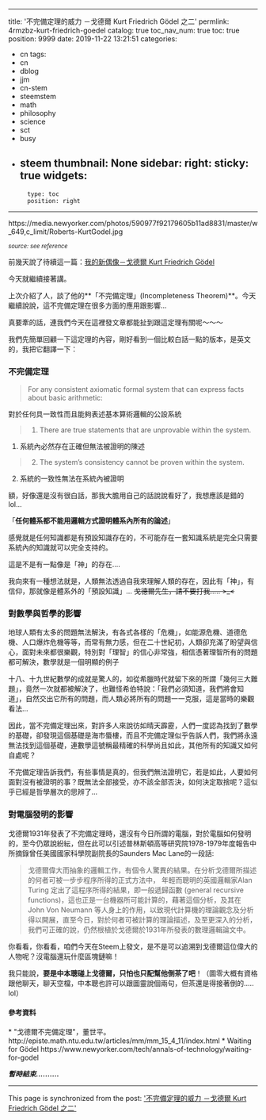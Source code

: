 
---
title: '不完備定理的威力 －戈德爾 Kurt Friedrich Gödel 之二'
permlink: 4rmzbz-kurt-friedrich-goedel
catalog: true
toc_nav_num: true
toc: true
position: 9999
date: 2019-11-22 13:21:51
categories:
- cn
tags:
- cn
- dblog
- jjm
- cn-stem
- steemstem
- math
- philosophy
- science
- sct
- busy
- steem
thumbnail: None
sidebar:
    right:
        sticky: true
widgets:
    -
        type: toc
        position: right
---


<div class='pull-right'>https://media.newyorker.com/photos/590977f92179605b11ad8831/master/w_649,c_limit/Roberts-KurtGodel.jpg

<sub>*source: see reference*</sub>
</div>

前幾天說了待續這一篇：[我的新偶像－戈德爾 Kurt Friedrich Gödel](https://steemit.com/cn/@deanliu/kurt-friedrich-goedel)

今天就繼續接著講。

上次介紹了人，談了他的**「不完備定理」(Incompleteness Theorem)**。今天繼續說說，這不完備定理在很多方面的應用跟影響...

真要牽的話，連我們今天在這裡發文章都能扯到跟這定理有關呢～～～

我們先簡單回顧一下這定理的內容，剛好看到一個比較白話一點的版本，是英文的，我把它翻譯一下：


<h3>不完備定理</h3>

>For any consistent axiomatic formal system that can express facts about basic arithmetic:

對於任何具一致性而且能夠表述基本算術邏輯的公設系統

>1. There are true statements that are unprovable within the system.

1. 系統內必然存在正確但無法被證明的陳述

>2. The system’s consistency cannot be proven within the system.

2. 系統的一致性無法在系統內被證明

額，好像還是沒有很白話，那我大膽用自己的話說說看好了，我想應該是錯的 lol...

「**任何體系都不能用邏輯方式證明體系內所有的論述**」

感覺就是任何知識都是有預設知識存在的，不可能存在一套知識系統是完全只需要系統內的知識就可以完全支持的。

這是不是有一點像是「神」的存在.... 

我向來有一種想法就是，人類無法透過自我來理解人類的存在，因此有「神」，有信仰，那就像是體系外的「預設知識」... <del>戈德爾先生，請不要打我..... >_<</del>

<h3>對數學與哲學的影響</h3>

地球人類有太多的問題無法解決，有各式各樣的「危機」，如能源危機、道德危機、人口爆炸危機等等，而常有無力感，但在二十世紀初，人類卻充滿了盼望與信心，面對未來都很樂觀，特別對「理智」的信心非常強，相信憑著理智所有的問題都可解決，數學就是一個明顯的例子

十八、十九世紀數學的成就是驚人的，如從希臘時代就留下來的所謂「幾何三大難題」，竟然一次就都被解決了，也難怪希伯特說：「我們必須知道，我們將會知道」，自然交出它所有的問題，而人類必將所有的問題一一克服，這是當時的樂觀看法... 

因此，當不完備定理出來，對許多人來說彷如晴天霹靂，人們一度認為找到了數學的基礎，卻發現這個基礎是海市蜃樓，而且不完備定理似乎告訴人們，我們將永遠無法找到這個基礎，連數學這號稱最精確的科學尚且如此，其他所有的知識又如何自處呢？

不完備定理告訴我們，有些事情是真的，但我們無法證明它，若是如此，人要如何面對沒有被證明的事？既無法全部接受，亦不該全部否決，如何決定取捨呢？這似乎已經是哲學層次的思辨了...

<h3>對電腦發明的影響</h3>

戈德爾1931年發表了不完備定理時，還沒有今日所謂的電腦，對於電腦如何發明的，至今仍眾說紛紜，但在此可以引述普林斯頓高等研究院1978-1979年度報告中所摘錄曾任美國國家科學院副院長的Saunders Mac Lane的一段話:

>戈德爾偉大而抽象的邏輯工作，有個令人驚異的結果。在分析戈德爾所描述的何者可被一步步程序所得的正式方法中， 年輕而聰明的英國邏輯家Alan Turing 定出了這程序所得的結果，即一般遞歸函數 (general recursive functions)，這也正是一台機器所可能計算的，藉著這個分析，及其在 John Von Neumann 等人身上的作用，以致現代計算機的理論觀念及分析得以開展，直至今日，對於何者可被計算的理論描述，及至更深入的分析，我們可正確的說，仍然根植於戈德爾於1931年所發表的數理邏輯論文中。

你看看，你看看，咱們今天在Steem上發文，是不是可以追溯到戈德爾這位偉大的人物呢？沒電腦還玩什麼區塊鏈嘛！

我只能說，**要是中本聰碰上戈德爾，只怕也只配幫他倒茶了吧**！（圖零大概有資格跟他聊天，聊天空檔，中本聰也許可以跟圖靈說個兩句，但茶還是得接著倒的..... lol）


<h4>參考資料</h4>
* "戈德爾不完備定理"，董世平。http://episte.math.ntu.edu.tw/articles/mm/mm_15_4_11/index.html
* Waiting for Gödel
https://www.newyorker.com/tech/annals-of-technology/waiting-for-godel

***暫時結束..........***

- - -

This page is synchronized from the post: ['不完備定理的威力 －戈德爾 Kurt Friedrich Gödel 之二'](https://steemit.com/@deanliu/4rmzbz-kurt-friedrich-goedel)
